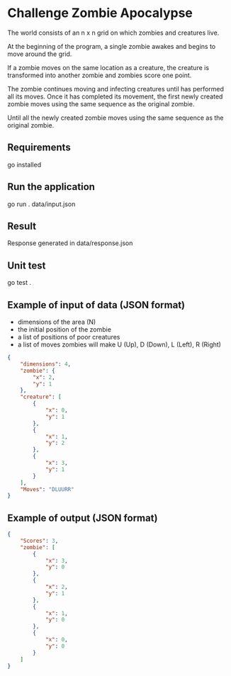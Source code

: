 # Challenge Zombie Apocalypse

The world consists of an n x n grid on which zombies and creatures live.

At the beginning of the program, a single zombie awakes and begins to move around the
grid.

If a zombie moves on the same location as a creature, the creature is
transformed into another zombie and zombies score one point.

The zombie continues moving and infecting creatures until has performed all its moves.
Once it has completed its movement, the first newly created zombie moves using the same
sequence as the original zombie.

Until all the newly created zombie moves using the same sequence as the original zombie.

## Requirements

go installed

## Run the application

go run . data/input.json

## Result

Response generated in data/response.json

## Unit test

go test .

## Example of input of data (JSON format)

- dimensions of the area (N)
- the initial position of the zombie
- a list of positions of poor creatures
- a list of moves zombies will make U (Up), D (Down), L (Left), R (Right)

```json
{
    "dimensions": 4,
    "zombie": {
        "x": 2,
        "y": 1
    },
    "creature": [
        {
            "x": 0,
            "y": 1
        },
        {
            "x": 1,
            "y": 2
        },
        {
            "x": 3,
            "y": 1
        }
    ],
    "Moves": "DLUURR"
}
```

## Example of output (JSON format)

```json
{
    "Scores": 3,
    "zombie": [
        {
            "x": 3,
            "y": 0
        },
        {
            "x": 2,
            "y": 1
        },
        {
            "x": 1,
            "y": 0
        },
        {
            "x": 0,
            "y": 0
        }
    ]
}
```
